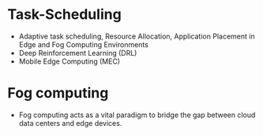 <!-- Start Date: 1404-05-06 -->

# Task-Scheduling
- Adaptive task scheduling, Resource Allocation, Application Placement in Edge and Fog Computing Environments
- Deep Reinforcement Learning (DRL)
- Mobile Edge Computing (MEC)

# Fog computing
- Fog computing acts as a vital paradigm to bridge the gap between cloud data centers and edge devices.


